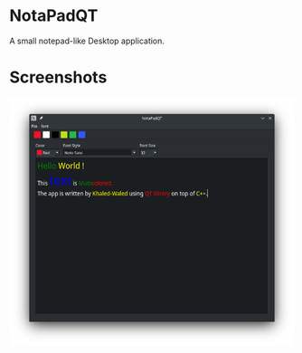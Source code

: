 # NotaPadQT
A small notepad-like Desktop application.

# Screenshots
![Screenshot 2](/Screenshots/Screenshot2.png)